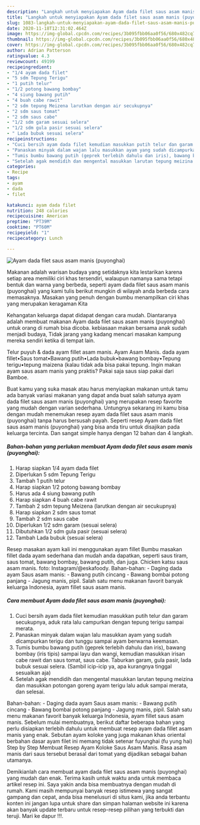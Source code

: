 ```yaml
---
description: "Langkah untuk menyiapakan Ayam dada filet saus asam manis (puyonghai) terupdate"
title: "Langkah untuk menyiapakan Ayam dada filet saus asam manis (puyonghai) terupdate"
slug: 1083-langkah-untuk-menyiapakan-ayam-dada-filet-saus-asam-manis-puyonghai-terupdate
date: 2020-11-18T12:31:02.464Z
image: https://img-global.cpcdn.com/recipes/3b095fbb06aa0f56/680x482cq70/ayam-dada-filet-saus-asam-manis-puyonghai-foto-resep-utama.jpg
thumbnail: https://img-global.cpcdn.com/recipes/3b095fbb06aa0f56/680x482cq70/ayam-dada-filet-saus-asam-manis-puyonghai-foto-resep-utama.jpg
cover: https://img-global.cpcdn.com/recipes/3b095fbb06aa0f56/680x482cq70/ayam-dada-filet-saus-asam-manis-puyonghai-foto-resep-utama.jpg
author: Adrian Patterson
ratingvalue: 4.3
reviewcount: 49199
recipeingredient:
- "1/4 ayam dada filet"
- "5 sdm Tepung Terigu"
- "1 putih telur"
- "1/2 potong bawang bombay"
- "4 siung bawang putih"
- "4 buah cabe rawit"
- "2 sdm tepung Meizena larutkan dengan air secukupnya"
- "2 sdm saus tomat"
- "2 sdm saus cabe"
- "1/2 sdm garam sesuai selera"
- "1/2 sdm gula pasir sesuai selera"
- " Lada bubuk sesuai selera"
recipeinstructions:
- "Cuci bersih ayam dada filet kemudian masukkan putih telur dan garam secukupnya, aduk rata lalu campurkan dengan tepung terigu sampai merata."
- "Panaskan minyak dalam wajan lalu masukkan ayam yang sudah dicampurkan terigu dan tunggu sampai ayam berwarna keemasan."
- "Tumis bumbu bawang putih (geprek terlebih dahulu dan iris), bawang bombay (iris tipis) sampai layu dan wangi, kemudian masukkan irisan cabe rawit dan saus tomat, saus cabe. Taburkan garam, gula pasir, lada bubuk sesuai selera. (Sambil icip-icip ya, apa kurangnya tinggal sesuaikan aja)"
- "Setelah agak mendidih dan mengental masukkan larutan tepung meizina dan masukkan potongan goreng ayam terigu lalu aduk sampai merata, dan selesai."
categories:
- Recipe
tags:
- ayam
- dada
- filet

katakunci: ayam dada filet 
nutrition: 248 calories
recipecuisine: American
preptime: "PT39M"
cooktime: "PT60M"
recipeyield: "1"
recipecategory: Lunch

---
```



![Ayam dada filet saus asam manis (puyonghai)](https://img-global.cpcdn.com/recipes/3b095fbb06aa0f56/680x482cq70/ayam-dada-filet-saus-asam-manis-puyonghai-foto-resep-utama.jpg)

Makanan adalah warisan budaya yang setidaknya kita lestarikan karena setiap area memiliki ciri khas tersendiri, walaupun namanya sama tetapi bentuk dan warna yang berbeda, seperti ayam dada filet saus asam manis (puyonghai) yang kami tulis berikut mungkin di wilayah anda berbeda cara memasaknya. Masakan yang penuh dengan bumbu menampilkan ciri khas yang merupakan keragaman Kita

Kehangatan keluarga dapat didapat dengan cara mudah. Diantaranya adalah membuat makanan Ayam dada filet saus asam manis (puyonghai) untuk orang di rumah bisa dicoba. kebiasaan makan bersama anak sudah menjadi budaya, Tidak jarang yang kadang mencari masakan kampung mereka sendiri ketika di tempat lain.

Telur puyuh &amp; dada ayam fillet asam manis. Ayam Asam Manis. dada ayam fillet•Saus tomat•Bawang putih•Lada bubuk•bawang bombay•Tepung terigu•tepung maizena (kalau tidak ada bisa pakai tepung. Ingin makan ayam saus asam manis yang praktis? Pakai saja saus siap pakai dari Bamboe.

Buat kamu yang suka masak atau harus menyiapkan makanan untuk tamu ada banyak variasi makanan yang dapat anda buat salah satunya ayam dada filet saus asam manis (puyonghai) yang merupakan resep favorite yang mudah dengan varian sederhana. Untungnya sekarang ini kamu bisa dengan mudah menemukan resep ayam dada filet saus asam manis (puyonghai) tanpa harus bersusah payah.
Seperti resep Ayam dada filet saus asam manis (puyonghai) yang bisa anda tiru untuk disajikan pada keluarga tercinta. Dan sangat simple hanya dengan 12 bahan dan 4 langkah.


<!--inarticleads1-->

##### Bahan-bahan yang perlukan membuat Ayam dada filet saus asam manis (puyonghai):

1. Harap siapkan 1/4 ayam dada filet
1. Diperlukan 5 sdm Tepung Terigu
1. Tambah 1 putih telur
1. Harap siapkan 1/2 potong bawang bombay
1. Harus ada 4 siung bawang putih
1. Harap siapkan 4 buah cabe rawit
1. Tambah 2 sdm tepung Meizena (larutkan dengan air secukupnya)
1. Harap siapkan 2 sdm saus tomat
1. Tambah 2 sdm saus cabe
1. Diperlukan 1/2 sdm garam (sesuai selera)
1. Dibutuhkan 1/2 sdm gula pasir (sesuai selera)
1. Tambah  Lada bubuk (sesuai selera)


Resep masakan ayam kali ini menggunakan ayam fillet Bumbu masakan fillet dada ayam sederhana dan mudah anda dapatkan, seperti saus tiram, saus tomat, bawang bombay, bawang putih, dan juga. Chicken katsu saus asam manis. foto: Instagram/@eskafoody. Bahan-bahan: - Daging dada ayam Saus asam manis: - Bawang putih cincang - Bawang bombai potong panjang - Jagung manis, pipil. Salah satu menu makanan favorit banyak keluarga Indonesia, ayam fillet saus asam manis. 

<!--inarticleads2-->

##### Cara membuat  Ayam dada filet saus asam manis (puyonghai):

1. Cuci bersih ayam dada filet kemudian masukkan putih telur dan garam secukupnya, aduk rata lalu campurkan dengan tepung terigu sampai merata.
1. Panaskan minyak dalam wajan lalu masukkan ayam yang sudah dicampurkan terigu dan tunggu sampai ayam berwarna keemasan.
1. Tumis bumbu bawang putih (geprek terlebih dahulu dan iris), bawang bombay (iris tipis) sampai layu dan wangi, kemudian masukkan irisan cabe rawit dan saus tomat, saus cabe. Taburkan garam, gula pasir, lada bubuk sesuai selera. (Sambil icip-icip ya, apa kurangnya tinggal sesuaikan aja)
1. Setelah agak mendidih dan mengental masukkan larutan tepung meizina dan masukkan potongan goreng ayam terigu lalu aduk sampai merata, dan selesai.


Bahan-bahan: - Daging dada ayam Saus asam manis: - Bawang putih cincang - Bawang bombai potong panjang - Jagung manis, pipil. Salah satu menu makanan favorit banyak keluarga Indonesia, ayam fillet saus asam manis. Sebelum mulai membuatnya, berikut daftar beberapa bahan yang perlu disiapkan terlebih dahulu untuk membuat resep ayam dada fillet asam manis yang enak. Sebutan ayam koloke yang juga makanan khas oriental berbahan dasar ayam filet ini memang tidak setenar fuyunghai (fu yung hai) Step by Step Membuat Resep Ayam Koloke Saus Asam Manis. Rasa asam manis dari saus tersebut berasal dari tomat yang dijadikan sebagai bahan utamanya. 

Demikianlah cara membuat ayam dada filet saus asam manis (puyonghai) yang mudah dan enak. Terima kasih untuk waktu anda untuk membaca artikel resep ini. Saya yakin anda bisa membuatnya dengan mudah di rumah. Kami masih mempunyai banyak resep istimewa yang sangat gampang dan cepat, anda bisa menelusuri di situs kami, jika anda terbantu konten ini jangan lupa untuk share dan simpan halaman website ini karena akan banyak update terbaru untuk resep-resep pilihan yang terbukti dan teruji. Mari ke dapur !!!. 

